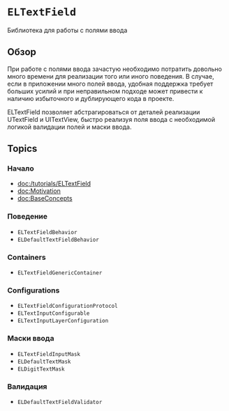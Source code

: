 # ``ELTextField``

Библиотека для работы с полями ввода

## Обзор

При работе с полями ввода зачастую необходимо потратить довольно много времени для реализации того или иного поведения. В случае, если в приложении много полей ввода, удобная поддержка требует больших усилий и при неправильном подходе может привести к наличию избыточного и дублирующего кода в проекте. 

ELTextField позволяет абстрагироваться от деталей реализации UTextField и UITextView, быстро реализуя поля ввода с необходимой логикой валидации полей и маски ввода.

## Topics

### Начало

- <doc:/tutorials/ELTextField>
- <doc:Motivation>
- <doc:BaseConcepts>

### Поведение
- ``ELTextFieldBehavior``
- ``ELDefaultTextFieldBehavior``

### Containers

- ``ELTextFieldGenericContainer``

### Configurations

- ``ELTextFieldConfigurationProtocol``
- ``ELTextInputConfigurable``
- ``ELTextInputLayerConfiguration``

### Маски ввода

- ``ELTextFieldInputMask``
- ``ELDefaultTextMask``
- ``ELDigitTextMask``

### Валидация

- ``ELDefaultTextFieldValidator``

